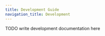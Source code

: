 ```yaml
---
title: Development Guide
navigation_title: Development
---
```


TODO write development documentation here